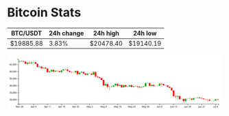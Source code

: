 # Bitcoin Stats

BTC/USDT|24h change|24h high|24h low|
|---|---|---|---|
|$19885.88|3.83%|$20478.40|$19140.19|

<img src="./chart.svg">
